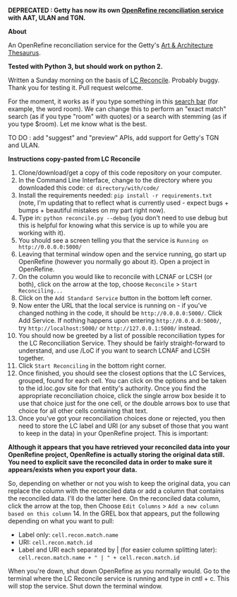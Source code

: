 **DEPRECATED : Getty has now its own [OpenRefine reconciliation service](https://www.getty.edu/research/tools/vocabularies/obtain/getty_vocabularies_openrefine_tutorial.pdf) with AAT, ULAN and TGN.**





**About**

An OpenRefine reconciliation service for the Getty's [Art & Architecture Thesaurus](http://www.getty.edu/research/tools/vocabularies/aat/?find=&logic=AND&note=&page=1).

**Tested with Python 3, but should work on python 2.**

Written a Sunday morning on the basis of [LC Reconcile](https://github.com/cmh2166/lc-reconcile). Probably buggy. Thank you for testing it. Pull request welcome. 

For the moment, it works as if you type something in this [search bar](http://www.getty.edu/research/tools/vocabularies/aat/?find=room&logic=AND&note=) (for example, the word room). We can change this to perform an "exact match" search  (as if you type "room" with quotes) or a search with stemming (as if you type $room). Let me know what is the best.

TO DO : add "suggest" and "preview" APIs, add support for Getty's TGN and ULAN.

**Instructions copy-pasted from LC Reconcile**

1. Clone/download/get a copy of this code repository on your computer.
2. In the Command Line Interface, change to the directory where you downloaded this code: `cd directory/with/code/`
3. Install the requirements needed: `pip install -r requirements.txt` (note, I'm updating that to reflect what is currently used - expect bugs + bumps + beautiful mistakes on my part right now).
4. Type in: `python reconcile.py --debug` (you don't need to use debug but this is helpful for knowing what this service is up to while you are working with it). 
5. You should see a screen telling you that the service is `Running on http://0.0.0.0:5000/`
6. Leaving that terminal window open and the service running, go start up OpenRefine (however you normally go about it). Open a project in OpenRefine.
7. On the column you would like to reconcile with LCNAF or LCSH (or both), click on the arrow at the top, choose 
`Reconcile` > `Start Reconciling...`
8. Click on the `Add Standard Service` button in the bottom left corner.
9. Now enter the URL that the local service is running on - if you've changed nothing in the code, it should be `http://0.0.0.0:5000/`. Click Add Service. If nothing happens upon entering `http://0.0.0.0:5000/`, try `http://localhost:5000/` or `http://127.0.0.1:5000/` instead.
10. You should now be greeted by a list of possible reconciliation types for the LC Reconciliation Service. They should be fairly straight-forward to understand, and use /LoC if you want to search LCNAF and LCSH together.
11. Click `Start Reconciling` in the bottom right corner.
12. Once finished, you should see the closest options that the LC Services, grouped, found for each cell. You can click on the options and be taken to the id.loc.gov site for that entity's authority. Once you find the appropriate reconciliation choice, click the single arrow box beside it to use that choice just for the one cell, or the double arrows box to use that choice for all other cells containing that text.
13. Once you've got your reconciliation choices done or rejected, you then need to store the LC label and URI (or any subset of those that you want to keep in the data) in your OpenRefine project. This is important:

**Although it appears that you have retrieved your reconciled data into your OpenRefine project, OpenRefine is actually storing the original data still. You need to explicit save the reconciled data in order to make sure it appears/exists when you export your data.**

So, depending on whether or not you wish to keep the original data, you can replace the column with the reconciled data or add a column that contains the reconciled data. I'll do the latter here. On the reconciled data column, click the  arrow at the top, then Choose `Edit Columns` > `Add a new column based on this column`
14. In the GREL box that appears, put the following depending on what you want to pull:

* Label only: `cell.recon.match.name`
* URI: `cell.recon.match.id`
* Label and URI each separated by | (for easier column splitting later): `cell.recon.match.name + " | " + cell.recon.match.id`

When you're down, shut down OpenRefine as you normally would. Go to the terminal where the LC Reconcile service is running and type in cntl + c. This will stop the service. Shut down the terminal window.


